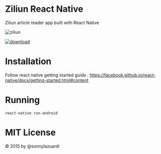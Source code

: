 # Ziliun React Native
Ziliun article reader app built with React Native

![ziliun](https://lh3.googleusercontent.com/-dfTUwYSOERo/VfwDPBBO-2I/AAAAAAAABu0/fj-U8Ty4lvQ/s0/promo.png "promo.png")

[![download](https://lh3.googleusercontent.com/v8DXc8EpIgPZCFJSJcE8me4_-PCnAZSTSm-eq5ZtCIA=s0 "google play")
](http://bit.ly/ziliun)

# Installation

Follow react native getting started guide : https://facebook.github.io/react-native/docs/getting-started.html#content

# Running

`react-native run-android`

# MIT License 

&copy; 2015 by @sonnylazuardi